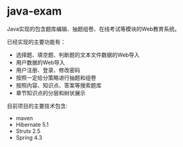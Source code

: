 # java-exam
Java实现的包含题库编辑、抽题组卷、在线考试等模块的Web教育系统。

已经实现的主要功能有：
- 选择题、填空题、判断题的文本文件数据的Web导入
- 用户数据的Web导入
- 用户注册、登录、修改密码
- 按照一定给分策略进行抽题和组卷
- 按照内容、知识点、答案等搜索题库
- 章节知识点的分层和树状展示

目前项目的主要技术包含:
- maven
- Hibernate 5.1 
- Struts 2.5
- Spring 4.3
